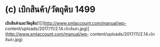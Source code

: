 # (c)    เบิกสินค้า/วัตถุดิบ  1499

**เบิกสินค้าและวัตถุดิบ**[![](http://www.smlaccount.com/manual/wp-
content/uploads/2017/11/2.14.เบิกสินค้า.jpg)](http://www.smlaccount.com/manual/wp-
content/uploads/2017/11/2.14.เบิกสินค้า.jpg)  

